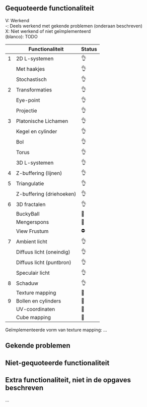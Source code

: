 ## Gequoteerde functionaliteit

V: Werkend  
-: Deels werkend met gekende problemen (onderaan beschreven)  
X: Niet werkend of niet geïmplementeerd  
(blanco): TODO 


|   | Functionaliteit      | Status |
|---|---------------------------|---|
| 1 | 2D L-systemen             | :ok_hand: |
|   | Met haakjes               | :ok_hand: |
|   | Stochastisch              | :ok_hand: |
| 2 | Transformaties            | :ok_hand: |
|   | Eye-point                 | :ok_hand: |
|   | Projectie                 | :ok_hand: |
| 3 | Platonische Lichamen      | :ok_hand: |
|   | Kegel en cylinder         | :ok_hand: |
|   | Bol                       | :ok_hand: |
|   | Torus                     | :ok_hand: |
|   | 3D L-systemen             | :ok_hand: |
| 4 | Z-buffering (lijnen)      | :ok_hand: |
| 5 | Triangulatie              | :ok_hand: |
|   | Z-buffering (driehoeken)  | :ok_hand: |
| 6 | 3D fractalen              | :ok_hand: |
|   | BuckyBall                 | :construction_worker: |
|   | Mengerspons               | :construction_worker: |
|   | View Frustum              | :no_entry: |
| 7 | Ambient licht             | :ok_hand: |
|   | Diffuus licht (oneindig)  | :ok_hand: |
|   | Diffuus licht (puntbron)  | :ok_hand: |
|   | Speculair licht           | :ok_hand: |
| 8 | Schaduw                   | :ok_hand: |
|   | Texture mapping           | :construction_worker: |
| 9 | Bollen en cylinders       | :construction_worker: |
|   | UV-coordinaten            | :construction_worker: |
|   | Cube mapping              | :construction_worker: |

Geïmplementeerde vorm van texture mapping: ...

## Gekende problemen 

## Niet-gequoteerde functionaliteit
## Extra functionaliteit, niet in de opgaves beschreven
...

